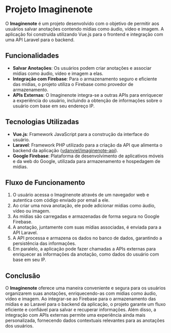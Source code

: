 # Projeto Imaginenote

O **Imaginenote** é um projeto desenvolvido com o objetivo de permitir aos usuários salvar anotações contendo mídias como áudio, vídeo e imagem. A aplicação foi construída utilizando Vue.js para o frontend e integração com uma API Laravel para o backend.

## Funcionalidades

- **Salvar Anotações**: Os usuários podem criar anotações e associar mídias como áudio, vídeo e imagem a elas.
- **Integração com Firebase**: Para o armazenamento seguro e eficiente das mídias, o projeto utiliza o Firebase como provedor de armazenamento.
- **APIs Externas**: O Imaginenote integra-se a outras APIs para enriquecer a experiência do usuário, incluindo a obtenção de informações sobre o usuário com base em seu endereço IP.

## Tecnologias Utilizadas

- **Vue.js**: Framework JavaScript para a construção da interface do usuário.
- **Laravel**: Framework PHP utilizado para a criação da API que alimenta o backend da aplicação ([vdanviel/imaginenote-api](https://github.com/vdanviel/imaginenote-api "vdanviel/imaginenote-api")).
- **Google Firebase**: Plataforma de desenvolvimento de aplicativos móveis e da web do Google, utilizada para armazenamento e hospedagem de mídias.

## Fluxo de Funcionamento

1. O usuário acessa o Imaginenote através de um navegador web e autentica com código enviado por email a ele.
2. Ao criar uma nova anotação, ele pode adicionar mídias como áudio, vídeo ou imagem.
3. As mídias são carregadas e armazenadas de forma segura no Google Firebase.
4. A anotação, juntamente com suas mídias associadas, é enviada para a API Laravel.
5. A API processa e armazena os dados no banco de dados, garantindo a persistência das informações.
6. Em paralelo, a aplicação pode fazer chamadas a APIs externas para enriquecer as informações da anotação, como dados do usuário com base em seu IP.

## Conclusão

O **Imaginenote** oferece uma maneira conveniente e segura para os usuários organizarem suas anotações, enriquecendo-as com mídias como áudio, vídeo e imagem. Ao integrar-se ao Firebase para o armazenamento das mídias e ao Laravel para o backend da aplicação, o projeto garante um fluxo eficiente e confiável para salvar e recuperar informações. Além disso, a integração com APIs externas permite uma experiência ainda mais personalizada, fornecendo dados contextuais relevantes para as anotações dos usuários.
